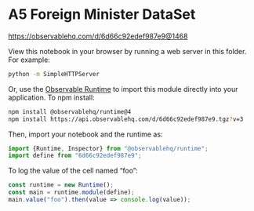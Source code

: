 # A5 Foreign Minister DataSet

https://observablehq.com/d/6d66c92edef987e9@1468

View this notebook in your browser by running a web server in this folder. For
example:

~~~sh
python -m SimpleHTTPServer
~~~

Or, use the [Observable Runtime](https://github.com/observablehq/runtime) to
import this module directly into your application. To npm install:

~~~sh
npm install @observablehq/runtime@4
npm install https://api.observablehq.com/d/6d66c92edef987e9.tgz?v=3
~~~

Then, import your notebook and the runtime as:

~~~js
import {Runtime, Inspector} from "@observablehq/runtime";
import define from "6d66c92edef987e9";
~~~

To log the value of the cell named “foo”:

~~~js
const runtime = new Runtime();
const main = runtime.module(define);
main.value("foo").then(value => console.log(value));
~~~
